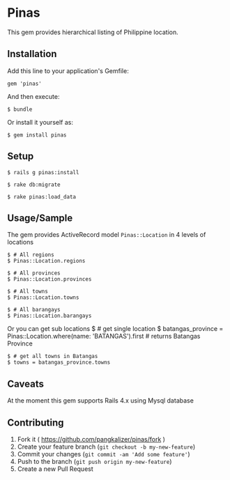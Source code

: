 # Pinas

This gem provides hierarchical listing of Philippine location. 

## Installation

Add this line to your application's Gemfile:

    gem 'pinas'

And then execute:

    $ bundle

Or install it yourself as:

    $ gem install pinas

## Setup

    $ rails g pinas:install

    $ rake db:migrate

    $ rake pinas:load_data

## Usage/Sample

The gem provides ActiveRecord model `Pinas::Location` in 4 levels of locations

    $ # All regions
    $ Pinas::Location.regions

    $ # All provinces
    $ Pinas::Location.provinces

    $ # All towns
    $ Pinas::Location.towns

    $ # All barangays
    $ Pinas::Location.barangays

Or you can get sub locations
    $ # get single location
    $ batangas_province = Pinas::Location.where(name: 'BATANGAS').first # returns Batangas Province
    
    $ # get all towns in Batangas
    $ towns = batangas_province.towns

## Caveats

At the moment this gem supports Rails 4.x using Mysql database


## Contributing

1. Fork it ( https://github.com/pangkalizer/pinas/fork )
2. Create your feature branch (`git checkout -b my-new-feature`)
3. Commit your changes (`git commit -am 'Add some feature'`)
4. Push to the branch (`git push origin my-new-feature`)
5. Create a new Pull Request
